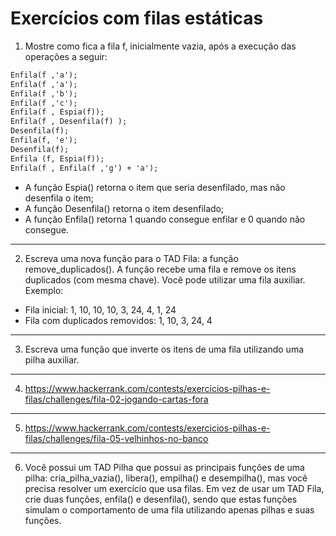 # Exercícios com filas estáticas

1) Mostre como fica a fila f, inicialmente vazia, após a execução das operações a seguir:
```diff
Enfila(f ,'a');
Enfila(f ,'a'); 
Enfila(f ,'b'); 
Enfila(f ,'c'); 
Enfila(f , Espia(f));
Enfila(f , Desenfila(f) );
Desenfila(f);
Enfila(f, 'e');
Desenfila(f); 
Enfila (f, Espia(f)); 
Enfila(f , Enfila(f ,'g') + 'a');
```

- A função Espia() retorna o item que seria desenfilado, mas não desenfila o item; 
- A função Desenfila() retorna o item desenfilado; 
- A função Enfila() retorna 1 quando consegue enfilar e 0 quando não consegue. 
___

2) Escreva uma nova função para o TAD Fila: a função remove_duplicados(). A função recebe uma fila e remove os itens duplicados (com mesma chave). Você pode utilizar uma fila auxiliar. Exemplo:
- Fila inicial: 1, 10, 10, 10, 3, 24, 4, 1, 24
- Fila com duplicados removidos: 1, 10, 3, 24, 4
___

3) Escreva uma função que inverte os itens de uma fila utilizando uma pilha auxiliar.
___

4) https://www.hackerrank.com/contests/exercicios-pilhas-e-filas/challenges/fila-02-jogando-cartas-fora
___

5) https://www.hackerrank.com/contests/exercicios-pilhas-e-filas/challenges/fila-05-velhinhos-no-banco
___

6) Você possui um TAD Pilha que possui as principais funções de uma pilha: cria_pilha_vazia(), libera(), empilha() e desempilha(), mas você precisa resolver um exercício que usa filas. Em vez de usar um TAD Fila, crie duas funções, enfila() e desenfila(), sendo que estas funções simulam o comportamento de uma fila utilizando apenas pilhas e suas funções. 
